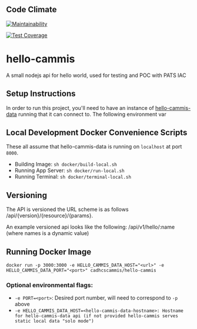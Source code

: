 
## Code Climate
[![Maintainability](https://api.codeclimate.com/v1/badges/81eb79567ccf864d53cc/maintainability)](https://codeclimate.com/github/ca-mmis/hello-cammis/maintainability)

[![Test Coverage](https://api.codeclimate.com/v1/badges/81eb79567ccf864d53cc/test_coverage)](https://codeclimate.com/github/ca-mmis/hello-cammis/test_coverage)

# hello-cammis
A small nodejs api for hello world, used for testing and POC with PATS IAC

## Setup Instructions

In order to run this project, you'll need to have an instance of [hello-cammis-data](https://github.com/ca-mmis/hello-cammis-data) running that it can connect to. The following environment var

## Local Development Docker Convenience Scripts

These all assume that hello-cammis-data is running on `localhost` at port `8000`.

- Building Image: `sh docker/build-local.sh`
- Running App Server: `sh docker/run-local.sh`
- Running Terminal: `sh docker/terminal-local.sh`

## Versioning

The API is versioned the URL scheme is as follows /api/{version}/{resource}/{params}.

An example versioned api looks like the following: /api/v1/hello/:name (where names is a dynamic value)

## Running Docker Image

`docker run -p 3000:3000 -e HELLO_CAMMIS_DATA_HOST="<url>" -e HELLO_CAMMIS_DATA_PORT="<port>" cadhcscammis/hello-cammis`

### Optional environmental flags:

- `-e PORT=<port>`: Desired port number, will need to correspond to `-p` above
- `-e HELLO_CAMMIS_DATA_HOST=<hello-cammis-data-hostname>: Hostname for hello-cammis-data api (if not provided hello-cammis serves static local data "solo mode")`
